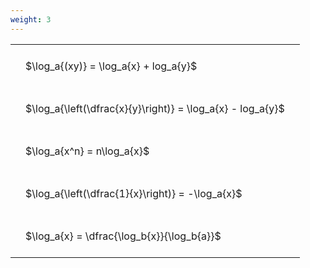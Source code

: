 ```yaml
---
weight: 3
---
```


<style type="text/css">
#T_f5f32 th.col_heading {
  text-align: left;
  font-size: 1em;
}
#T_f5f32 td {
  text-align: left;
  font-size: 1em;
  padding: 1.5em;
}
</style>
<table id="T_f5f32">
  <thead>
  </thead>
  <tbody>
    <tr>
      <td id="T_f5f32_row0_col0" class="data row0 col0" >$\log_a{(xy)} = \log_a{x} + log_a{y}$</td>
    </tr>
    <tr>
      <td id="T_f5f32_row1_col0" class="data row1 col0" >$\log_a{\left(\dfrac{x}{y}\right)} = \log_a{x} - log_a{y}$</td>
    </tr>
    <tr>
      <td id="T_f5f32_row2_col0" class="data row2 col0" >$\log_a{x^n} = n\log_a{x}$</td>
    </tr>
    <tr>
      <td id="T_f5f32_row3_col0" class="data row3 col0" >$\log_a{\left(\dfrac{1}{x}\right)} = -\log_a{x}$</td>
    </tr>
    <tr>
      <td id="T_f5f32_row4_col0" class="data row4 col0" >$\log_a{x} = \dfrac{\log_b{x}}{\log_b{a}}$</td>
    </tr>
  </tbody>
</table>
